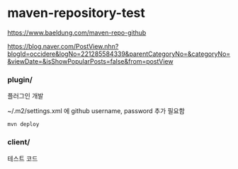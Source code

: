 # maven-repository-test


https://www.baeldung.com/maven-repo-github

https://blog.naver.com/PostView.nhn?blogId=occidere&logNo=221285584339&parentCategoryNo=&categoryNo=&viewDate=&isShowPopularPosts=false&from=postView


### plugin/ 
플러그인 개발

~/.m2/settings.xml 에 github username, password 추가 필요함

```
mvn deploy
```

### client/
테스트 코드
